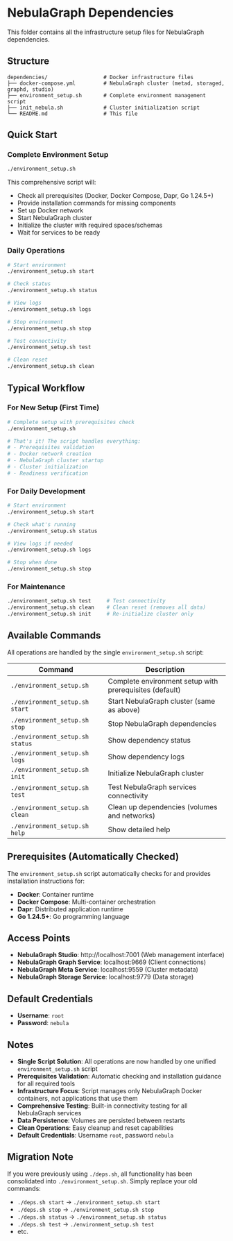 # NebulaGraph Dependencies

This folder contains all the infrastructure setup files for NebulaGraph dependencies.

## Structure

```
dependencies/                  # Docker infrastructure files
├── docker-compose.yml         # NebulaGraph cluster (metad, storaged, graphd, studio)
├── environment_setup.sh       # Complete environment management script
├── init_nebula.sh             # Cluster initialization script
└── README.md                  # This file
```

## Quick Start

### Complete Environment Setup
```bash
./environment_setup.sh
```

This comprehensive script will:
- Check all prerequisites (Docker, Docker Compose, Dapr, Go 1.24.5+)
- Provide installation commands for missing components
- Set up Docker network
- Start NebulaGraph cluster
- Initialize the cluster with required spaces/schemas
- Wait for services to be ready

### Daily Operations
```bash
# Start environment
./environment_setup.sh start

# Check status
./environment_setup.sh status

# View logs
./environment_setup.sh logs

# Stop environment
./environment_setup.sh stop

# Test connectivity
./environment_setup.sh test

# Clean reset
./environment_setup.sh clean
```

## Typical Workflow

### For New Setup (First Time)
```bash
# Complete setup with prerequisites check
./environment_setup.sh

# That's it! The script handles everything:
# - Prerequisites validation
# - Docker network creation
# - NebulaGraph cluster startup
# - Cluster initialization
# - Readiness verification
```

### For Daily Development
```bash
# Start environment
./environment_setup.sh start

# Check what's running
./environment_setup.sh status

# View logs if needed
./environment_setup.sh logs

# Stop when done
./environment_setup.sh stop
```

### For Maintenance
```bash
./environment_setup.sh test     # Test connectivity
./environment_setup.sh clean    # Clean reset (removes all data)
./environment_setup.sh init     # Re-initialize cluster only
```

## Available Commands

All operations are handled by the single `environment_setup.sh` script:

| Command | Description |
|---------|-------------|
| `./environment_setup.sh` | Complete environment setup with prerequisites (default) |
| `./environment_setup.sh start` | Start NebulaGraph cluster (same as above) |
| `./environment_setup.sh stop` | Stop NebulaGraph dependencies |
| `./environment_setup.sh status` | Show dependency status |
| `./environment_setup.sh logs` | Show dependency logs |
| `./environment_setup.sh init` | Initialize NebulaGraph cluster |
| `./environment_setup.sh test` | Test NebulaGraph services connectivity |
| `./environment_setup.sh clean` | Clean up dependencies (volumes and networks) |
| `./environment_setup.sh help` | Show detailed help |

## Prerequisites (Automatically Checked)

The `environment_setup.sh` script automatically checks for and provides installation instructions for:

- **Docker**: Container runtime
- **Docker Compose**: Multi-container orchestration  
- **Dapr**: Distributed application runtime
- **Go 1.24.5+**: Go programming language

## Access Points

- **NebulaGraph Studio**: http://localhost:7001 (Web management interface)
- **NebulaGraph Graph Service**: localhost:9669 (Client connections)
- **NebulaGraph Meta Service**: localhost:9559 (Cluster metadata)
- **NebulaGraph Storage Service**: localhost:9779 (Data storage)

## Default Credentials

- **Username**: `root`
- **Password**: `nebula`

## Notes

- **Single Script Solution**: All operations are now handled by one unified `environment_setup.sh` script
- **Prerequisites Validation**: Automatic checking and installation guidance for all required tools
- **Infrastructure Focus**: Script manages only NebulaGraph Docker containers, not applications that use them
- **Comprehensive Testing**: Built-in connectivity testing for all NebulaGraph services
- **Data Persistence**: Volumes are persisted between restarts
- **Clean Operations**: Easy cleanup and reset capabilities
- **Default Credentials**: Username `root`, password `nebula`

## Migration Note

If you were previously using `./deps.sh`, all functionality has been consolidated into `./environment_setup.sh`. Simply replace your old commands:

- `./deps.sh start` → `./environment_setup.sh start`
- `./deps.sh stop` → `./environment_setup.sh stop`
- `./deps.sh status` → `./environment_setup.sh status`
- `./deps.sh test` → `./environment_setup.sh test`
- etc.
